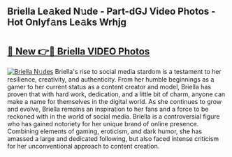 ## Briella Le𝚊ked N𝚞de - Part-dGJ Video Photos - Hot Onlyf𝚊ns Le𝚊ks Wrhjg

# <h2><a href="http://ab44599.deff.icu/?id=Briella">🔗 New 👉🔴 Briella VIDEO Photos</a></h2>

[![Briella N𝚞des](https://i.imgur.com/rIISA9y.gif)](http://ab44599.deff.icu/?id=Briella)
Briella's rise to social media stardom is a testament to her resilience, creativity, and authenticity. From her humble beginnings as a gamer to her current status as a content creator and model, Briella has proven that with hard work, dedication, and a little bit of charm, anyone can make a name for themselves in the digital world. As she continues to grow and evolve, Briella remains an inspiration to her fans and a force to be reckoned with in the world of social media. Briella is a controversial figure who has gained notoriety for her unique brand of online presence. Combining elements of gaming, eroticism, and dark humor, she has amassed a large and dedicated following, but also faced intense criticism for her unconventional approach to content creation.

